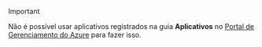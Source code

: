 > [!IMPORTANT]
> Não é possível usar aplicativos registrados na guia **Aplicativos** no [Portal de Gerenciamento do Azure](https://manage.windowsazure.com/) para fazer isso.
> 
> 



<!--HONumber=Nov16_HO2-->


